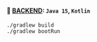 #### 👾 [BACKEND](https://github.com/steklopod/mz/tree/master/backend): `Java 15`, `Kotlin` 

```shell
./gradlew build
./gradlew bootRun
```

